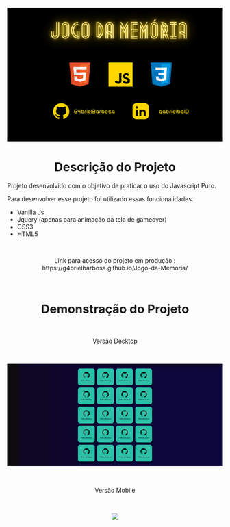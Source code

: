 <p align="center">
  <img src="https://raw.githubusercontent.com/G4brielBarbosa/Jogo-da-Memoria/main/assets/images/GabrielBarbosa.png" />
</p>

<h1 align="center"> Descrição do Projeto </h1>

Projeto desenvolvido com o objetivo de praticar o uso do Javascript Puro.

Para desenvolver esse projeto foi utilizado essas funcionalidades.

- Vanilla Js
- Jquery (apenas para animação da tela de gameover)
- CSS3
- HTML5

<br>

<p align="center">
  Link para acesso do projeto em produção : https://g4brielbarbosa.github.io/Jogo-da-Memoria/
</p>

<br>

<h1 align="center"> Demonstração do Projeto </h1>

<br>

<p align="center">
  Versão Desktop
</p>

<br>

<p align="center">
  <img src="https://raw.githubusercontent.com/G4brielBarbosa/Jogo-da-Memoria/main/assets/images/Gif%20Jogo%20Memoria%20(2).gif" />
</p>

<br>

<p align="center">
  Versão Mobile
</p>

<br>

<p align="center">
  <img src="https://github.com/G4brielBarbosa/Jogo-da-Memoria/blob/main/assets/images/Jogo%20Memoria%20Mobile.gif?raw=true" />
</p>
